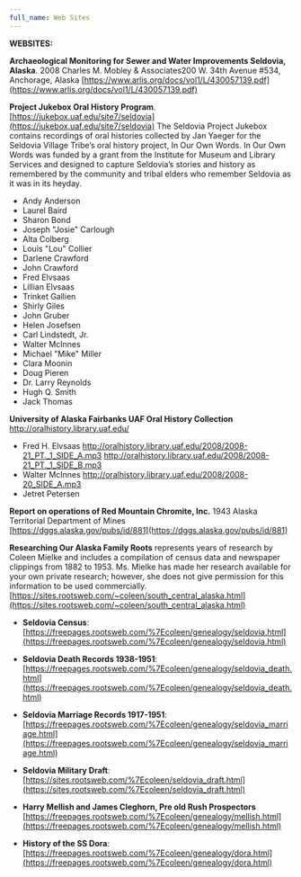 ```yaml
---
full_name: Web Sites
---
```

**WEBSITES:**

**Archaeological Monitoring for Sewer and Water Improvements Seldovia, Alaska**.  2008 Charles M. Mobley & Associates200 W. 34th Avenue #534, Anchorage, Alaska [https://www.arlis.org/docs/vol1/L/430057139.pdf](https://www.arlis.org/docs/vol1/L/430057139.pdf)

**Project Jukebox Oral History Program**.  [https://jukebox.uaf.edu/site7/seldovia](https://jukebox.uaf.edu/site7/seldovia)
The Seldovia Project Jukebox contains recordings of oral histories collected by Jan Yaeger for the Seldovia Village Tribe’s oral history project, In Our Own Words. In Our Own Words was funded by a grant from the Institute for Museum and Library Services and designed to capture Seldovia’s stories and history as remembered by the community and tribal elders who remember Seldovia as it was in its heyday. 

+ Andy Anderson 
+ Laurel Baird 
+ Sharon Bond 
+ Joseph "Josie" Carlough 
+ Alta Colberg 
+ Louis "Lou" Collier 
+ Darlene Crawford 
+ John Crawford 
+ Fred Elvsaas 
+ Lillian Elvsaas 
+ Trinket Gallien 
+ Shirly Giles 
+ John Gruber 
+ Helen Josefsen 
+ Carl Lindstedt, Jr. 
+ Walter McInnes 
+ Michael "Mike" Miller 
+ Clara Moonin 
+ Doug Pieren 
+ Dr. Larry Reynolds 
+ Hugh Q. Smith 
+ Jack Thomas 

**University of Alaska Fairbanks UAF Oral History Collection** http://oralhistory.library.uaf.edu/
+ Fred H. Elvsaas http://oralhistory.library.uaf.edu/2008/2008-21_PT._1_SIDE_A.mp3  http://oralhistory.library.uaf.edu/2008/2008-21_PT._1_SIDE_B.mp3
+ Walter McInnes  http://oralhistory.library.uaf.edu/2008/2008-20_SIDE_A.mp3
+ Jetret Petersen

**Report on operations of Red Mountain Chromite, Inc.** 1943 Alaska Territorial Department of Mines  
[https://dggs.alaska.gov/pubs/id/881](https://dggs.alaska.gov/pubs/id/881)

**Researching Our Alaska Family Roots**  represents years of research by Coleen Mielke and includes a compilation of census data and newspaper clippings from 1882 to 1953. Ms. Mielke has made her research available for your own private research; however, she does not give permission for this information to be used commercially.
[https://sites.rootsweb.com/~coleen/south_central_alaska.html](https://sites.rootsweb.com/~coleen/south_central_alaska.html)

 - **Seldovia Census**: [https://freepages.rootsweb.com/%7Ecoleen/genealogy/seldovia.html](https://freepages.rootsweb.com/%7Ecoleen/genealogy/seldovia.html)
 
- **Seldovia Death Records 1938-1951**: [https://freepages.rootsweb.com/%7Ecoleen/genealogy/seldovia_death.html](https://freepages.rootsweb.com/%7Ecoleen/genealogy/seldovia_death.html)

- **Seldovia Marriage Records 1917-1951**: [https://freepages.rootsweb.com/%7Ecoleen/genealogy/seldovia_marriage.html](https://freepages.rootsweb.com/%7Ecoleen/genealogy/seldovia_marriage.html)

- **Seldovia Military Draft**: [https://sites.rootsweb.com/%7Ecoleen/seldovia_draft.html](https://sites.rootsweb.com/%7Ecoleen/seldovia_draft.html)

- **Harry Mellish and James Cleghorn, Pre old Rush Prospectors** [https://freepages.rootsweb.com/%7Ecoleen/genealogy/mellish.html](https://freepages.rootsweb.com/%7Ecoleen/genealogy/mellish.html)

- **History of the SS Dora**: [https://freepages.rootsweb.com/%7Ecoleen/genealogy/dora.html](https://freepages.rootsweb.com/%7Ecoleen/genealogy/dora.html)

